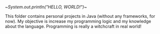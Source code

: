 ~*System.out.println("HELLO, WORLD!")*~

This folder contains personal projects in Java (without any frameworks, for now). My objective is increase my programming logic and my knowledge about the language. Programming is really a witchcraft in real world!
